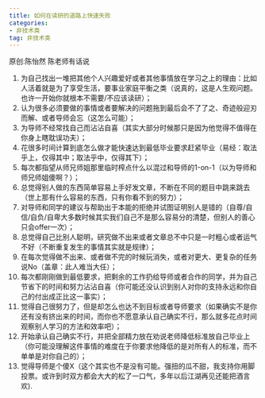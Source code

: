 ```yaml
---
title: 如何在读研的道路上快速失败
categories:
- 非技术类
tag: 非技术类
---
```

原创:陈怡然 陈老师有话说

1.  为自己找出一堆把其他个人兴趣爱好或者其他事情放在学习之上的理由：比如人活着就是为了享受生活，要事业家庭平衡之类（说真的，这是人生观问题。也许一开始你就根本不需要/不应该读研）；
1.  认为很多必须要做的事情或者要解决的问题拖到最后会不了了之、奇迹般迎刃而解、或者导师会忘（这怎么可能）；
1.  为导师不经常找自己而沾沾自喜（其实大部分时候那只是因为他觉得不值得在你身上瞎耽误功夫）；
1.  花很多时间计算到底怎么做才能快速达到最低毕业要求赶紧毕业（易经：取法乎上，仅得其中；取法乎中，仅得其下）；
1.  每次都指望从师兄师姐那里临时榨点什么以混过和导师的1-on-1（以为导师和师兄师姐傻啊？）；
1.  总觉得别人做的东西简单容易上手好发文章，不断在不同的题目中跳来跳去（世上那有什么容易的东西，只有你看不到的努力）；
1.  对导师和同学的建议与帮助出于本能的拒绝并试图证明别人是错的（自尊/自信/自负/自卑大多数时候其实我们自己不是那么容易分的清楚，但别人的善心只会offer一次）；
1.  总觉得自己比别人聪明，研究做不出来或者文章总不中只是一时粗心或者运气不好（不断重复发生的事情其实就是规律）；
1.  在每次觉得做不出来、或者做不完的时候玩消失，或者对更大、更复杂的任务说No（盖章：此人难当大任）；
1.  每次都刚刚做到最低要求，把剩余的工作扔给导师或者合作的同学，并为自己节省下的时间和努力沾沾自喜（你可能还没认识到别人对你的支持永远和你自己的付出成正比这一事实）；
1.  觉得自己很努力了，但是却怎么也达不到目标或者导师要求（如果确实不是你还有没有挤出来的时间，而你也不愿意承认自己确实不行，那么就多花点时间观察别人学习的方法和效率吧）；
1.  开始承认自己确实不行，并把全部精力放在劝说老师降低标准放自己毕业上（你可能没理解这件事情的难度在于你要求他降低的是对所有人的标准，而不单单是对你自己的）；
1.  觉得导师是个傻X（这个其实也不是没有可能。强扭的瓜不甜，我支持你用脚投票。或许到时双方都会大大的松了一口气，多年以后江湖再见还能把酒言欢).